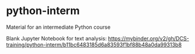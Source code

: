 # python-interm
Material for an intermediate Python course

Blank Jupyter Notebook for text analysis: https://mybinder.org/v2/gh/DCS-training/python-interm/b11bc6483185d6a83593f1bf88b48a0da99313b8
